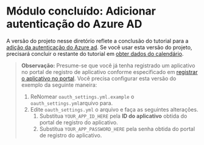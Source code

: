 # <a name="completed-module-add-azure-ad-authentication"></a>Módulo concluído: Adicionar autenticação do Azure AD

A versão do projeto nesse diretório reflete a conclusão do tutorial para a [adição da autenticação do Azure ad](https://docs.microsoft.com/graph/training/python-tutorial?tutorial-step=3). Se você usar esta versão do projeto, precisará concluir o restante do tutorial em [obter dados do calendário](https://docs.microsoft.com/graph/training/python-tutorial?tutorial-step=4).

> **Observação:** Presume-se que você já tenha registrado um aplicativo no portal de registro de aplicativo conforme especificado em [registrar o aplicativo no portal](https://docs.microsoft.com/graph/training/python-tutorial?tutorial-step=2). Você precisa configurar esta versão do exemplo da seguinte maneira:
>
> 1. ReNomear `oauth_settings.yml.example` o `oauth_settings.yml`arquivo para.
> 1. Edite `oauth_settings.yml` o arquivo e faça as seguintes alterações.
>     1. Substitua `YOUR_APP_ID_HERE` pela **ID do aplicativo** obtida do portal de registro do aplicativo.
>     1. Substitua `YOUR_APP_PASSWORD_HERE` pela senha obtida do portal de registro do aplicativo.